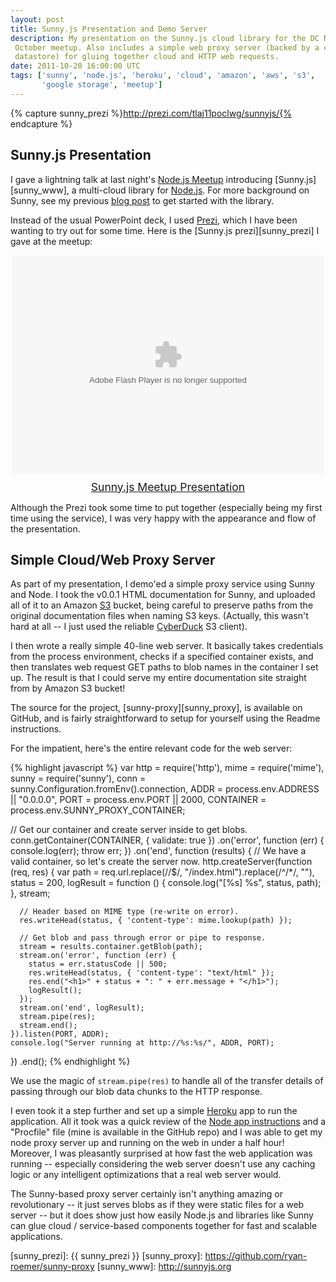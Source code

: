```yaml
---
layout: post
title: Sunny.js Presentation and Demo Server
description: My presentation on the Sunny.js cloud library for the DC Node.js
 October meetup. Also includes a simple web proxy server (backed by a cloud
 datastore) for gluing together cloud and HTTP web requests.
date: 2011-10-20 16:00:00 UTC
tags: ['sunny', 'node.js', 'heroku', 'cloud', 'amazon', 'aws', 's3',
       'google storage', 'meetup']
---
```

{% capture sunny_prezi %}http://prezi.com/tlaj11poclwg/sunnyjs/{% endcapture %}

## Sunny.js Presentation

I gave a lightning talk at last night's [Node.js Meetup][meetup] introducing
[Sunny.js][sunny_www], a multi-cloud library for [Node.js][node]. For more
background on Sunny, see my previous [blog post][sunny_post] to get started
with the library.

Instead of the usual PowerPoint deck, I used [Prezi][prezi], which I have
been wanting to try out for some time. Here is the
[Sunny.js prezi][sunny_prezi] I gave at the meetup:

<div class="prezi-player">
  <style type="text/css" media="screen">
    .prezi-player {
      width: 500px;
      margin-left: auto;
      margin-right: auto;
    }
    .prezi-title {
      margin-top: 10px;
      font-size: 1.25em;
      text-align: center;
    }
  </style>
  <object id="prezi_tlaj11poclwg" name="prezi_tlaj11poclwg" classid="clsid:D27CDB6E-AE6D-11cf-96B8-444553540000" width="500" height="350">
    <param name="movie" value="http://prezi.com/bin/preziloader.swf"/>
    <param name="allowfullscreen" value="true"/>
    <param name="allowscriptaccess" value="always"/>
    <param name="bgcolor" value="#ffffff"/>
    <param name="flashvars" value="prezi_id=tlaj11poclwg&amp;lock_to_path=0&amp;color=ffffff&amp;autoplay=no&amp;autohide_ctrls=0"/>
    <embed id="preziEmbed_tlaj11poclwg" name="preziEmbed_tlaj11poclwg" src="http://prezi.com/bin/preziloader.swf" type="application/x-shockwave-flash" allowfullscreen="true" allowscriptaccess="always" width="500" height="350" bgcolor="#ffffff" flashvars="prezi_id=tlaj11poclwg&amp;lock_to_path=0&amp;color=ffffff&amp;autoplay=no&amp;autohide_ctrls=0"/>
  </object>
  <div class="prezi-title">
    <a href="{{ sunny_prezi }}">Sunny.js Meetup Presentation</a>
  </div>
</div>

Although the Prezi took some time to put together (especially being my first
time using the service), I was very happy with the appearance and flow of the
presentation.

## Simple Cloud/Web Proxy Server

As part of my presentation, I demo'ed a simple proxy service using Sunny and
Node. I took the v0.0.1 HTML documentation for Sunny, and uploaded all of it
to an Amazon [S3][s3] bucket, being careful to preserve paths from the original
documentation files when naming S3 keys. (Actually, this wasn't hard at all --
I just used the reliable [CyberDuck][cyberduck] S3 client).

I then wrote a really simple 40-line web server. It basically takes credentials
from the process environment, checks if a specified container exists, and
then translates web request GET paths to blob names in the container I set
up. The result is that I could serve my entire documentation site straight
from by Amazon S3 bucket!

The source for the project, [sunny-proxy][sunny_proxy], is available on GitHub,
and is fairly straightforward to setup for yourself using the Readme
instructions.

<!-- more start -->

For the impatient, here's the entire relevant code for the web server:

{% highlight javascript %}
var http = require('http'),
  mime = require('mime'),
  sunny = require('sunny'),
  conn = sunny.Configuration.fromEnv().connection,
  ADDR = process.env.ADDRESS || "0.0.0.0",
  PORT = process.env.PORT || 2000,
  CONTAINER = process.env.SUNNY_PROXY_CONTAINER;

// Get our container and create server inside to get blobs.
conn.getContainer(CONTAINER, { validate: true })
  .on('error', function (err) {
    console.log(err);
    throw err;
  })
  .on('end', function (results) {
    // We have a valid container, so let's create the server now.
    http.createServer(function (req, res) {
      var path = req.url.replace(/\/$/, "/index.html").replace(/^\/*/, ""),
        status = 200,
        logResult = function () {
          console.log("[%s] %s", status, path); },
        stream;

      // Header based on MIME type (re-write on error).
      res.writeHead(status, { 'content-type': mime.lookup(path) });

      // Get blob and pass through error or pipe to response.
      stream = results.container.getBlob(path);
      stream.on('error', function (err) {
        status = err.statusCode || 500;
        res.writeHead(status, { 'content-type': "text/html" });
        res.end("<h1>" + status + ": " + err.message + "</h1>");
        logResult();
      });
      stream.on('end', logResult);
      stream.pipe(res);
      stream.end();
    }).listen(PORT, ADDR);
    console.log("Server running at http://%s:%s/", ADDR, PORT);
  })
  .end();
{% endhighlight %}

We use the magic of ``stream.pipe(res)`` to handle all of the transfer details
of passing through our blob data chunks to the HTTP response.

I even took it a step further and set up a simple [Heroku][heroku] app to run
the application. All it took was a quick review of the
[Node app instructions][heroku_node] and a "Procfile" file (mine is available
in the GitHub repo) and I was able to get my node proxy server up and running
on the web in under a half hour! Moreover, I was pleasantly surprised at
how fast the web application was running -- especially considering the web
server doesn't use any caching logic or any intelligent optimizations that
a real web server would.

The Sunny-based proxy server certainly isn't anything amazing or
revolutionary -- it just serves blobs as if they were static files for a
web server -- but it does show just how easily Node.js and libraries like
Sunny can glue cloud / service-based components together for fast and
scalable applications.

[cyberduck]: http://cyberduck.ch/
[heroku]: http://www.heroku.com/
[heroku_node]: http://devcenter.heroku.com/articles/node-js
[meetup]: http://nodedc-october-eorg.eventbrite.com/
[node]: http://nodejs.org
[prezi]: http://prezi.com
[s3]: http://aws.amazon.com/s3/
[sunny_post]: http://loose-bits.com/2011/10/16/node-sunny-cloud-library.html
[sunny_prezi]: {{ sunny_prezi }}
[sunny_proxy]: https://github.com/ryan-roemer/sunny-proxy
[sunny_www]: http://sunnyjs.org

<!-- more end -->
